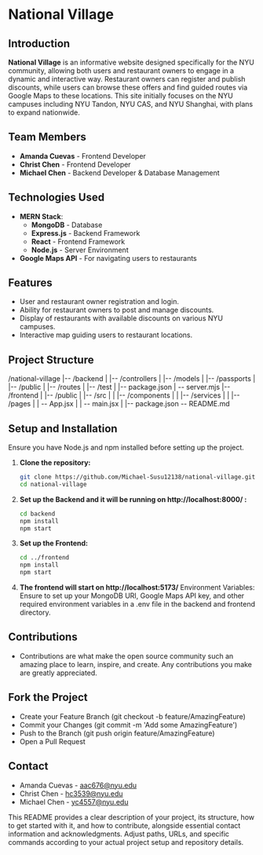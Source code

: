 # National Village

## Introduction

**National Village** is an informative website designed specifically for the NYU community, allowing both users and restaurant owners to engage in a dynamic and interactive way. Restaurant owners can register and publish discounts, while users can browse these offers and find guided routes via Google Maps to these locations. This site initially focuses on the NYU campuses including NYU Tandon, NYU CAS, and NYU Shanghai, with plans to expand nationwide.

## Team Members

- **Amanda Cuevas** - Frontend Developer
- **Christ Chen** - Frontend Developer
- **Michael Chen** - Backend Developer & Database Management

## Technologies Used

- **MERN Stack**:
  - **MongoDB** - Database
  - **Express.js** - Backend Framework
  - **React** - Frontend Framework
  - **Node.js** - Server Environment
- **Google Maps API** - For navigating users to restaurants

## Features

- User and restaurant owner registration and login.
- Ability for restaurant owners to post and manage discounts.
- Display of restaurants with available discounts on various NYU campuses.
- Interactive map guiding users to restaurant locations.

## Project Structure

/national-village
|-- /backend
| |-- /controllers
| |-- /models
| |-- /passports
| |-- /public
| |-- /routes
| |-- /test
| |-- package.json
| -- server.mjs
|-- /frontend
| |-- /public
| |-- /src
| | |-- /components
| | |-- /services
| | |-- /pages
| | -- App.jsx
| | -- main.jsx
| |-- package.json
-- README.md

## Setup and Installation

Ensure you have Node.js and npm installed before setting up the project.

1. **Clone the repository:**
   ```bash
   git clone https://github.com/Michael-Susu12138/national-village.git
   cd national-village
   ```
2. **Set up the Backend and it will be running on http://localhost:8000/ :**
   ```bash
   cd backend
   npm install
   npm start
   ```
3. **Set up the Frontend:**
   ```bash
   cd ../frontend
   npm install
   npm start
   ```
4. **The frontend will start on http://localhost:5173/**
   Environment Variables:
   Ensure to set up your MongoDB URI, Google Maps API key, and other required environment variables in a .env file in the backend and frontend directory.

## Contributions

- Contributions are what make the open source community such an amazing place to learn, inspire, and create. Any contributions you make are greatly appreciated.

## Fork the Project

- Create your Feature Branch (git checkout -b feature/AmazingFeature)
- Commit your Changes (git commit -m 'Add some AmazingFeature')
- Push to the Branch (git push origin feature/AmazingFeature)
- Open a Pull Request

## Contact

- Amanda Cuevas - aac676@nyu.edu
- Christ Chen - hc3539@nyu.edu
- Michael Chen - yc4557@nyu.edu

This README provides a clear description of your project, its structure, how to get started with it, and how to contribute, alongside essential contact information and acknowledgments. Adjust paths, URLs, and specific commands according to your actual project setup and repository details.
